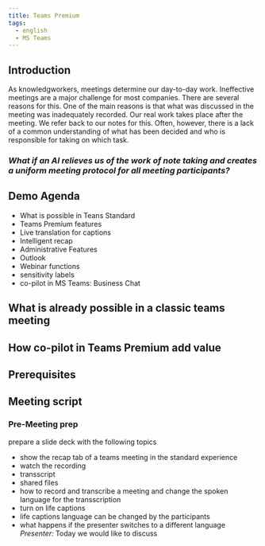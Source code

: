 ```yaml
---
title: Teams Premium
tags:
  - english
  - MS Teams
---
```


## Introduction
As knowledgworkers, meetings determine our day-to-day work. Ineffective meetings are a major challenge for most companies. There are several reasons for this. One of the main reasons is that what was discussed in the meeting was inadequately recorded.
Our real work takes place after the meeting. We refer back to our notes for this. Often, however, there is a lack of a common understanding of what has been decided and who is responsible for taking on which task.
### *What if an AI relieves us of the work of note taking and creates a uniform meeting protocol for all meeting participants?*

## Demo Agenda
- What is possible in Teans Standard
- Teams Premium features
-   Live translation for captions
-   Intelligent recap
- Administrative Features
- Outlook
-   Webinar functions
-   sensitivity labels
-   co-pilot in MS Teams: Business Chat

## What is already possible in a classic teams meeting

## How co-pilot in Teams Premium add value

## Prerequisites

## Meeting script
### Pre-Meeting prep
prepare a slide deck with the following topics
- show the recap tab of a teams meeting in the standard experience
 - watch the recording
 - transscript
 - shared files
- how to record and transcribe a meeting and change the spoken language for the transscription
-  turn on life captions
  - life captions language can be changed by the participants
  - what happens if the presenter switches to a different language
*Presenter:*
Today we would like to discuss
